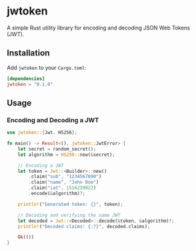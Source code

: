 # jwtoken

A simple Rust utility library for encoding and decoding JSON Web Tokens (JWT).

## Installation

Add `jwtoken` to your `Cargo.toml`:

```toml
[dependencies]
jwtoken = "0.1.0"
```

## Usage

### Encoding and Decoding a JWT

```rust
use jwtoken::{Jwt, HS256};

fn main() -> Result<(), jwtoken::JwtError> {
    let secret = random_secret();
    let algorithm = HS256::new(&secret);

    // Encoding a JWT
    let token = Jwt::<Builder>::new()
        .claim("sub", "1234567890")
        .claim("name", "John Doe")
        .claim("iat", 1516239022)
        .encode(&algorithm)?;

    println!("Generated token: {}", token);

    // Decoding and verifying the same JWT
    let decoded = Jwt::<Decoded>::decode(&token, &algorithm)?;
    println!("Decoded claims: {:?}", decoded.claims);

    Ok(())
}
```
